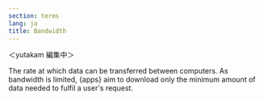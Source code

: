 ```yaml
---
section: terms
lang: ja
title: Bandwidth 
---
```


＜yutakam 編集中＞

The rate at which data can be transferred between computers. As bandwidth is limited, {apps} aim to download only the minimum amount of data needed to fulfil a user's request.
